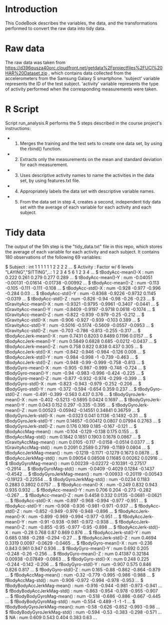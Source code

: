 # Introduction
This CodeBook describes the variables, the data, and the transformations performed to convert the raw data into tidy data.

# Raw data
The raw data was taken from https://d396qusza40orc.cloudfront.net/getdata%2Fprojectfiles%2FUCI%20HAR%20Dataset.zip , which contains data collected from the accelerometers from the Samsung Galaxy S smartphone.
'subject' variable represents the ID of the test subject.
'activity' variable represents the type of activity performed when the corresponding measurements were taken.

# R Script
Script run_analysis.R performs the 5 steps described in the course project's instructions:
  * 1. Merges the training and the test sets to create one data set, by using the rbind() function.
  * 2. Extracts only the measurements on the mean and standard deviation for each measurement.
  * 3. Uses descriptive activity names to name the activities in the data set, by using features.txt file.
  * 4. Appropriately labels the data set with descriptive variable names.
  * 5. From the data set in step 4, creates a second, independent tidy data set with the average of each variable for each activity and each subject.

# Tidy data
The output of the 5th step is the "tidy_data.txt" file in this repo, which stores the average of each variable for each activity and each subject.
It contains 180 observations of the following 69 variables:

 $ Subject                    : int  1 1 1 1 1 1 2 2 2 2 ...
 $ Activity                   : Factor w/ 6 levels "LAYING","SITTING",..: 1 2 3 4 5 6 1 2 3 4 ...
 $ tBodyAcc-mean()-X          : num  0.222 0.261 0.279 0.277 0.289 ...
 $ tBodyAcc-mean()-Y          : num  -0.04051 -0.00131 -0.01614 -0.01738 -0.00992 ...
 $ tBodyAcc-mean()-Z          : num  -0.113 -0.105 -0.111 -0.111 -0.108 ...
 $ tBodyAcc-std()-X           : num  -0.928 -0.977 -0.996 -0.284 0.03 ...
 $ tBodyAcc-std()-Y           : num  -0.8368 -0.9226 -0.9732 0.1145 -0.0319 ...
 $ tBodyAcc-std()-Z           : num  -0.826 -0.94 -0.98 -0.26 -0.23 ...
 $ tGravityAcc-mean()-X       : num  -0.9321 -0.9795 -0.9961 -0.3407 -0.0441 ...
 $ tGravityAcc-mean()-Y       : num  -0.8409 -0.9197 -0.9718 0.0618 -0.1074 ...
 $ tGravityAcc-mean()-Z       : num  -0.822 -0.939 -0.979 -0.25 -0.212 ...
 $ tGravityAcc-std()-X        : num  -0.906 -0.927 -0.939 -0.103 0.389 ...
 $ tGravityAcc-std()-Y        : num  -0.5016 -0.5174 -0.5609 -0.0557 -0.0953 ...
 $ tGravityAcc-std()-Z        : num  -0.703 -0.786 -0.813 -0.255 -0.317 ...
 $ tBodyAccJerk-mean()-X      : num  0.7431 0.8203 0.8489 0.1196 0.0157 ...
 $ tBodyAccJerk-mean()-Y      : num  0.5849 0.6828 0.685 -0.0212 -0.0437 ...
 $ tBodyAccJerk-mean()-Z      : num  0.758 0.822 0.838 0.437 0.305 ...
 $ tBodyAccJerk-std()-X       : num  -0.842 -0.946 -0.984 -0.126 0.008 ...
 $ tBodyAccJerk-std()-Y       : num  -0.984 -0.998 -1 -0.739 -0.463 ...
 $ tBodyAccJerk-std()-Z       : num  -0.948 -0.99 -0.999 -0.758 -0.813 ...
 $ tBodyGyro-mean()-X         : num  -0.905 -0.987 -0.999 -0.748 -0.724 ...
 $ tBodyGyro-mean()-Y         : num  -0.94 -0.983 -0.996 -0.424 -0.225 ...
 $ tBodyGyro-mean()-Z         : num  -0.877 -0.932 -0.974 -0.299 -0.399 ...
 $ tBodyGyro-std()-X          : num  -0.823 -0.943 -0.979 -0.252 -0.206 ...
 $ tBodyGyro-std()-Y          : num  -0.372 -0.594 -0.654 0.359 0.237 ...
 $ tBodyGyro-std()-Z          : num  -0.491 -0.399 -0.563 0.437 0.376 ...
 $ tBodyGyroJerk-mean()-X     : num  -0.402 -0.5213 -0.5895 0.0424 0.1697 ...
 $ tBodyGyroJerk-mean()-Y     : num  0.043 0.152 0.297 -0.335 -0.395 ...
 $ tBodyGyroJerk-mean()-Z     : num  0.00523 -0.05942 -0.14551 0.34841 0.36759 ...
 $ tBodyGyroJerk-std()-X      : num  -0.0323 0.041 0.1136 -0.1492 -0.31 ...
 $ tBodyGyroJerk-std()-Y      : num  0.14657 -0.00412 0.0807 0.07994 0.2763 ...
 $ tBodyGyroJerk-std()-Z      : num  0.176 0.169 0.185 -0.167 -0.121 ...
 $ tBodyAccMag-mean()         : num  -0.104 -0.129 -0.138 0.175 0.155 ...
 $ tBodyAccMag-std()          : num  0.1842 0.1851 0.1903 0.1678 0.0867 ...
 $ tGravityAccMag-mean()      : num  0.0105 -0.117 -0.0158 -0.0514 0.0377 ...
 $ tGravityAccMag-std()       : num  0.2091 0.2589 0.2799 -0.1189 0.0804 ...
 $ tBodyAccJerkMag-mean()     : num  -0.1219 -0.1171 -0.1279 0.1673 0.0878 ...
 $ tBodyAccJerkMag-std()      : num  0.09054 0.08508 0.11685 0.00262 0.02916 ...
 $ tBodyGyroMag-mean()        : num  0.00239 -0.02272 -0.10391 -0.27517 -0.2914 ...
 $ tBodyGyroMag-std()         : num  -0.0409 -0.4029 0.1284 -0.1437 -0.4542 ...
 $ tBodyGyroJerkMag-mean()    : num  -0.00933 -0.20119 -0.00543 -0.19123 -0.22554 ...
 $ tBodyGyroJerkMag-std()     : num  -0.0234 0.1183 0.2883 0.3802 0.0757 ...
 $ fBodyAcc-mean()-X          : num  -0.249 0.832 0.943 0.935 0.932 ...
 $ fBodyAcc-mean()-Y          : num  0.706 0.204 -0.273 -0.282 -0.267 ...
 $ fBodyAcc-mean()-Z          : num  0.4458 0.332 0.0135 -0.0681 -0.0621 ...
 $ fBodyAcc-std()-X           : num  -0.897 -0.968 -0.994 -0.977 -0.951 ...
 $ fBodyAcc-std()-Y           : num  -0.908 -0.936 -0.981 -0.971 -0.937 ...
 $ fBodyAcc-std()-Z           : num  -0.852 -0.949 -0.976 -0.948 -0.896 ...
 $ fBodyAccJerk-mean()-X      : num  -0.899 -0.969 -0.994 -0.977 -0.951 ...
 $ fBodyAccJerk-mean()-Y      : num  -0.91 -0.938 -0.981 -0.972 -0.938 ...
 $ fBodyAccJerk-mean()-Z      : num  -0.855 -0.95 -0.977 -0.95 -0.898 ...
 $ fBodyAccJerk-std()-X       : num  -0.28 0.768 0.87 0.869 0.876 ...
 $ fBodyAccJerk-std()-Y       : num  0.685 0.188 -0.288 -0.294 -0.27 ...
 $ fBodyAccJerk-std()-Z       : num  0.4694 0.3319 0.0097 -0.0629 -0.0465 ...
 $ fBodyGyro-mean()-X         : num  -0.236 0.843 0.961 0.947 0.936 ...
 $ fBodyGyro-mean()-Y         : num  0.692 0.205 -0.248 -0.26 -0.256 ...
 $ fBodyGyro-mean()-Z         : num  0.41387 0.32184 0.00938 -0.07849 -0.0863 ...
 $ fBodyGyro-std()-X          : num  0.248 0.225 -0.244 -0.142 -0.206 ...
 $ fBodyGyro-std()-Y          : num  -0.907 0.575 0.846 0.826 0.817 ...
 $ fBodyGyro-std()-Z          : num  0.165 -0.88 -0.862 -0.864 -0.879 ...
 $ fBodyAccMag-mean()         : num  -0.32 -0.779 -0.995 -0.986 -0.988 ...
 $ fBodyAccMag-std()          : num  -0.906 -0.972 -0.994 -0.978 -0.953 ...
 $ fBodyBodyAccJerkMag-mean() : num  -0.916 -0.944 -0.981 -0.973 -0.941 ...
 $ fBodyBodyAccJerkMag-std()  : num  -0.863 -0.954 -0.978 -0.955 -0.907 ...
 $ fBodyBodyGyroMag-mean()    : num  -0.518 -0.686 -0.886 -0.667 -0.445 ...
 $ fBodyBodyGyroMag-std()     : num  -0.554 -0.489 -1 -1 -1 ...
 $ fBodyBodyGyroJerkMag-mean(): num  -0.58 -0.626 -0.852 -0.993 -0.98 ...
 $ fBodyBodyGyroJerkMag-std() : num  -0.594 -0.53 -0.383 -0.298 -0.571 ...
 $ NA                         : num  0.609 0.543 0.404 0.383 0.63 ...
